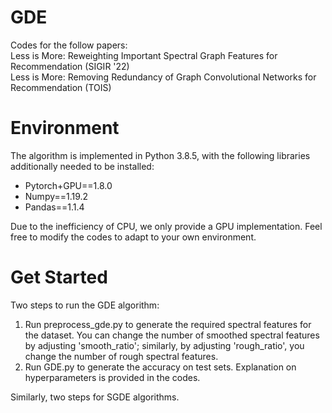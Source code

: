 # GDE
Codes for the follow papers:<br/>
Less is More: Reweighting Important Spectral Graph Features for Recommendation (SIGIR '22)<br/>
Less is More: Removing Redundancy of Graph Convolutional Networks for Recommendation (TOIS)

# Environment
The algorithm is implemented in Python 3.8.5, with the following libraries additionally needed to be installed:<br/>
* Pytorch+GPU==1.8.0<br/>
* Numpy==1.19.2<br/>
* Pandas==1.1.4<br/>

Due to the inefficiency of CPU, we only provide a GPU implementation. Feel free to modify the codes to adapt to your own environment.

# Get Started

Two steps to run the GDE algorithm:<br/>
1. Run preprocess_gde.py to generate the required spectral features for the dataset. You can change the number of smoothed spectral features by adjusting 'smooth_ratio'; similarly, by adjusting 'rough_ratio', you change the number of rough spectral features.
2. Run GDE.py to generate the accuracy on test sets. Explanation on hyperparameters is provided in the codes.

Similarly, two steps for SGDE algorithms.
